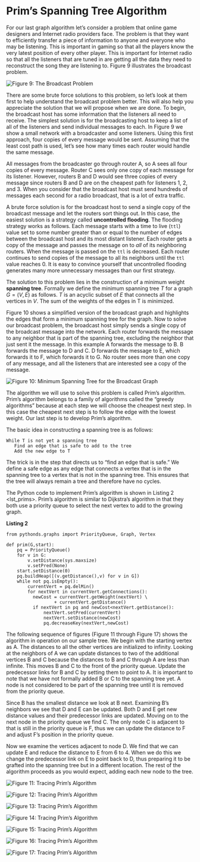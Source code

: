 Prim’s Spanning Tree Algorithm
==============================

For our last graph algorithm let’s consider a problem that online game
designers and Internet radio providers face. The problem is that they
want to efficiently transfer a piece of information to anyone and
everyone who may be listening. This is important in gaming so that all
the players know the very latest position of every other player. This is
important for Internet radio so that all the listeners that are tuned in
are getting all the data they need to reconstruct the song they are
listening to. Figure 9 illustrates the broadcast
problem.

![Figure 9: The Broadcast Problem](Figures/bcast1.png)

There are some brute force solutions to this problem, so let’s look at
them first to help understand the broadcast problem better. This will
also help you appreciate the solution that we will propose when we are
done. To begin, the broadcast host has some information that the
listeners all need to receive. The simplest solution is for the
broadcasting host to keep a list of all of the listeners and send
individual messages to each. In Figure 9 we show a
small network with a broadcaster and some listeners. Using this first
approach, four copies of every message would be sent. Assuming that the
least cost path is used, let’s see how many times each router would
handle the same message.

All messages from the broadcaster go through router A, so A sees all
four copies of every message. Router C sees only one copy of each
message for its listener. However, routers B and D would see three
copies of every message since routers B and D are on the cheapest path
for listeners 1, 2, and 3. When you consider that the broadcast host
must send hundreds of messages each second for a radio broadcast, that
is a lot of extra traffic.

A brute force solution is for the broadcast host to send a single copy
of the broadcast message and let the routers sort things out. In this
case, the easiest solution is a strategy called **uncontrolled
flooding**. The flooding strategy works as follows. Each message starts
with a time to live (`ttl`) value set to some number greater than or
equal to the number of edges between the broadcast host and its most
distant listener. Each router gets a copy of the message and passes the
message on to *all* of its neighboring routers. When the message is
passed on the `ttl` is decreased. Each router continues to send copies
of the message to all its neighbors until the `ttl` value reaches 0. It
is easy to convince yourself that uncontrolled flooding generates many
more unnecessary messages than our first strategy.

The solution to this problem lies in the construction of a minimum
weight **spanning tree**. Formally we define the minimum spanning tree
$T$ for a graph $G = (V,E)$ as follows. $T$ is an acyclic subset of $E$
that connects all the vertices in $V$. The sum of the weights of the
edges in T is minimized.

Figure 10 shows a simplified version of the broadcast
graph and highlights the edges that form a minimum spanning tree for the
graph. Now to solve our broadcast problem, the broadcast host simply
sends a single copy of the broadcast message into the network. Each
router forwards the message to any neighbor that is part of the spanning
tree, excluding the neighbor that just sent it the message. In this
example A forwards the message to B. B forwards the message to D and C.
D forwards the message to E, which forwards it to F, which forwards it
to G. No router sees more than one copy of any message, and all the
listeners that are interested see a copy of the message.

![Figure 10: Minimum Spanning Tree for the Broadcast
Graph](Figures/mst1.png)

The algorithm we will use to solve this problem is called Prim’s
algorithm. Prim’s algorithm belongs to a family of algorithms called the
“greedy algorithms” because at each step we will choose the cheapest
next step. In this case the cheapest next step is to follow the edge
with the lowest weight. Our last step is to develop Prim’s algorithm.

The basic idea in constructing a spanning tree is as follows:

    While T is not yet a spanning tree
       Find an edge that is safe to add to the tree
       Add the new edge to T

The trick is in the step that directs us to “find an edge that is safe.”
We define a safe edge as any edge that connects a vertex that is in the
spanning tree to a vertex that is not in the spanning tree. This ensures
that the tree will always remain a tree and therefore have no cycles.

The Python code to implement Prim’s algorithm is shown in
Listing 2 &lt;lst\_prims&gt;. Prim’s algorithm is similar to Dijkstra’s
algorithm in that they both use a priority queue to select the next
vertex to add to the growing graph.

**Listing 2**

    from pythonds.graphs import PriorityQueue, Graph, Vertex

    def prim(G,start):
        pq = PriorityQueue()
        for v in G:
            v.setDistance(sys.maxsize)
            v.setPred(None)
        start.setDistance(0)
        pq.buildHeap([(v.getDistance(),v) for v in G])
        while not pq.isEmpty():
            currentVert = pq.delMin()
            for nextVert in currentVert.getConnections():
              newCost = currentVert.getWeight(nextVert) \
                      + currentVert.getDistance()
              if nextVert in pq and newCost<nextVert.getDistance():
                  nextVert.setPred(currentVert)
                  nextVert.setDistance(newCost)
                  pq.decreaseKey(nextVert,newCost)

The following sequence of figures (Figure 11 through
Figure 17) shows the algorithm in operation on our
sample tree. We begin with the starting vertex as A. The distances to
all the other vertices are initialized to infinity. Looking at the
neighbors of A we can update distances to two of the additional vertices
B and C because the distances to B and C through A are less than
infinite. This moves B and C to the front of the priority queue. Update
the predecessor links for B and C by setting them to point to A. It is
important to note that we have not formally added B or C to the spanning
tree yet. A node is not considered to be part of the spanning tree until
it is removed from the priority queue.

Since B has the smallest distance we look at B next. Examining B’s
neighbors we see that D and E can be updated. Both D and E get new
distance values and their predecessor links are updated. Moving on to
the next node in the priority queue we find C. The only node C is
adjacent to that is still in the priority queue is F, thus we can update
the distance to F and adjust F’s position in the priority queue.

Now we examine the vertices adjacent to node D. We find that we can
update E and reduce the distance to E from 6 to 4. When we do this we
change the predecessor link on E to point back to D, thus preparing it
to be grafted into the spanning tree but in a different location. The
rest of the algorithm proceeds as you would expect, adding each new node
to the tree.

![Figure 11: Tracing Prim’s Algorithm](Figures/prima.png)

![Figure 12: Tracing Prim’s Algorithm](Figures/primb.png)

![Figure 13: Tracing Prim’s Algorithm](Figures/primc.png)

![Figure 14: Tracing Prim’s Algorithm](Figures/primd.png)

![Figure 15: Tracing Prim’s Algorithm](Figures/prime.png)

![Figure 16: Tracing Prim’s Algorithm](Figures/primf.png)

![Figure 17: Tracing Prim’s Algorithm](Figures/primg.png)
